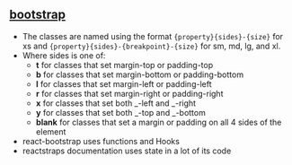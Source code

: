 ## [bootstrap](https://www.jquery-az.com/bootstrap-margin-padding-classes-spacing-explained-5-examples/)

- The classes are named using the format `{property}{sides}-{size}` for xs and `{property}{sides}-{breakpoint}-{size}` for sm, md, lg, and xl.
- Where sides is one of:
  - **t** for classes that set margin-top or padding-top
  - **b** for classes that set margin-bottom or padding-bottom
  - **l** for classes that set margin-left or padding-left
  - **r** for classes that set margin-right or padding-right
  - **x** for classes that set both _-left and _-right
  - **y** for classes that set both _-top and _-bottom
  - **blank** for classes that set a margin or padding on all 4 sides of the element
- react-bootstrap uses functions and Hooks
- reactstraps documentation uses state in a lot of its code
